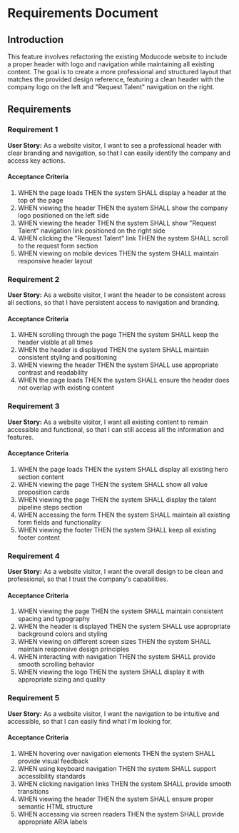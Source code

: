 # Requirements Document

## Introduction

This feature involves refactoring the existing Moducode website to include a proper header with logo and navigation while maintaining all existing content. The goal is to create a more professional and structured layout that matches the provided design reference, featuring a clean header with the company logo on the left and "Request Talent" navigation on the right.

## Requirements

### Requirement 1

**User Story:** As a website visitor, I want to see a professional header with clear branding and navigation, so that I can easily identify the company and access key actions.

#### Acceptance Criteria

1. WHEN the page loads THEN the system SHALL display a header at the top of the page
2. WHEN viewing the header THEN the system SHALL show the company logo positioned on the left side
3. WHEN viewing the header THEN the system SHALL show "Request Talent" navigation link positioned on the right side
4. WHEN clicking the "Request Talent" link THEN the system SHALL scroll to the request form section
5. WHEN viewing on mobile devices THEN the system SHALL maintain responsive header layout

### Requirement 2

**User Story:** As a website visitor, I want the header to be consistent across all sections, so that I have persistent access to navigation and branding.

#### Acceptance Criteria

1. WHEN scrolling through the page THEN the system SHALL keep the header visible at all times
2. WHEN the header is displayed THEN the system SHALL maintain consistent styling and positioning
3. WHEN viewing the header THEN the system SHALL use appropriate contrast and readability
4. WHEN the page loads THEN the system SHALL ensure the header does not overlap with existing content

### Requirement 3

**User Story:** As a website visitor, I want all existing content to remain accessible and functional, so that I can still access all the information and features.

#### Acceptance Criteria

1. WHEN the page loads THEN the system SHALL display all existing hero section content
2. WHEN viewing the page THEN the system SHALL show all value proposition cards
3. WHEN viewing the page THEN the system SHALL display the talent pipeline steps section
4. WHEN accessing the form THEN the system SHALL maintain all existing form fields and functionality
5. WHEN viewing the footer THEN the system SHALL keep all existing footer content

### Requirement 4

**User Story:** As a website visitor, I want the overall design to be clean and professional, so that I trust the company's capabilities.

#### Acceptance Criteria

1. WHEN viewing the page THEN the system SHALL maintain consistent spacing and typography
2. WHEN the header is displayed THEN the system SHALL use appropriate background colors and styling
3. WHEN viewing on different screen sizes THEN the system SHALL maintain responsive design principles
4. WHEN interacting with navigation THEN the system SHALL provide smooth scrolling behavior
5. WHEN viewing the logo THEN the system SHALL display it with appropriate sizing and quality

### Requirement 5

**User Story:** As a website visitor, I want the navigation to be intuitive and accessible, so that I can easily find what I'm looking for.

#### Acceptance Criteria

1. WHEN hovering over navigation elements THEN the system SHALL provide visual feedback
2. WHEN using keyboard navigation THEN the system SHALL support accessibility standards
3. WHEN clicking navigation links THEN the system SHALL provide smooth transitions
4. WHEN viewing the header THEN the system SHALL ensure proper semantic HTML structure
5. WHEN accessing via screen readers THEN the system SHALL provide appropriate ARIA labels